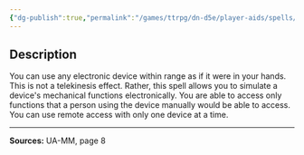 ```yaml
---
{"dg-publish":true,"permalink":"/games/ttrpg/dn-d5e/player-aids/spells/level-1/remote-access-ua/","tags":["ttrpg/dnd/5e","verbal","somatic","spell"],"noteIcon":""}
---
```



## Description
You can use any electronic device within range as if it were in your hands.
This is not a telekinesis effect.
Rather, this spell allows you to simulate a device's mechanical functions electronically.
You are able to access only functions that a person using the device manually would be able to access.
You can use remote access with only one device at a time.

---

**Sources:** UA-MM, page 8

